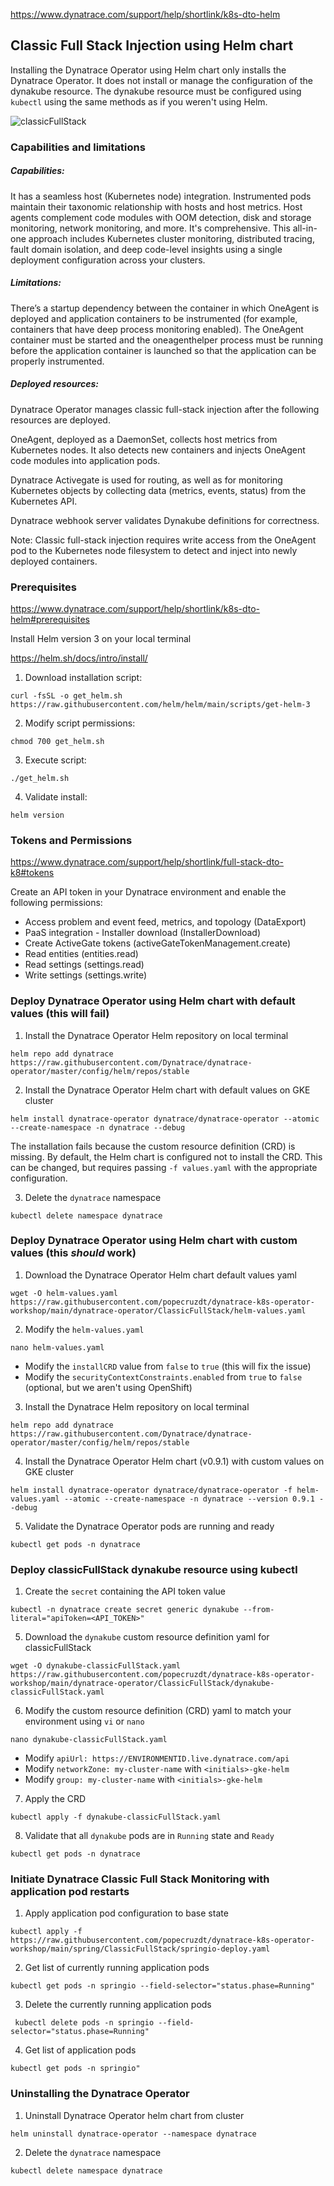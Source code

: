 https://www.dynatrace.com/support/help/shortlink/k8s-dto-helm

## Classic Full Stack Injection using Helm chart

Installing the Dynatrace Operator using Helm chart only installs the Dynatrace Operator.  It does not install or manage the configuration of the dynakube resource.  The dynakube resource must be configured using `kubectl` using the same methods as if you weren't using Helm.

![classicFullStack](/guides/img/classicFullStack/classicFullStack_diagram.png)

### Capabilities and limitations

##### Capabilities:

It has a seamless host (Kubernetes node) integration. Instrumented pods maintain their taxonomic relationship with hosts and host metrics. Host agents complement code modules with OOM detection, disk and storage monitoring, network monitoring, and more.
It's comprehensive. This all-in-one approach includes Kubernetes cluster monitoring, distributed tracing, fault domain isolation, and deep code-level insights using a single deployment configuration across your clusters.

##### Limitations:

There’s a startup dependency between the container in which OneAgent is deployed and application containers to be instrumented (for example, containers that have deep process monitoring enabled). The OneAgent container must be started and the oneagenthelper process must be running before the application container is launched so that the application can be properly instrumented.

##### Deployed resources:

Dynatrace Operator manages classic full-stack injection after the following resources are deployed.

OneAgent, deployed as a DaemonSet, collects host metrics from Kubernetes nodes. It also detects new containers and injects OneAgent code modules into application pods.

Dynatrace Activegate is used for routing, as well as for monitoring Kubernetes objects by collecting data (metrics, events, status) from the Kubernetes API.

Dynatrace webhook server validates Dynakube definitions for correctness.

Note: Classic full-stack injection requires write access from the OneAgent pod to the Kubernetes node filesystem to detect and inject into newly deployed containers.

### Prerequisites
https://www.dynatrace.com/support/help/shortlink/k8s-dto-helm#prerequisites

Install Helm version 3 on your local terminal

https://helm.sh/docs/intro/install/

1. Download installation script:
```
curl -fsSL -o get_helm.sh https://raw.githubusercontent.com/helm/helm/main/scripts/get-helm-3
```

2. Modify script permissions:
```
chmod 700 get_helm.sh
```

3. Execute script:
```
./get_helm.sh
```

4. Validate install:
```
helm version
```

### Tokens and Permissions
https://www.dynatrace.com/support/help/shortlink/full-stack-dto-k8#tokens

Create an API token in your Dynatrace environment and enable the following permissions:
* Access problem and event feed, metrics, and topology (DataExport)
* PaaS integration - Installer download (InstallerDownload)
* Create ActiveGate tokens (activeGateTokenManagement.create)
* Read entities (entities.read)
* Read settings (settings.read)
* Write settings (settings.write)

### Deploy Dynatrace Operator using Helm chart with default values (this will fail)

1. Install the Dynatrace Operator Helm repository on local terminal
```
helm repo add dynatrace https://raw.githubusercontent.com/Dynatrace/dynatrace-operator/master/config/helm/repos/stable
```
2. Install the Dynatrace Operator Helm chart with default values on GKE cluster
```
helm install dynatrace-operator dynatrace/dynatrace-operator --atomic --create-namespace -n dynatrace --debug
```

The installation fails because the custom resource definition (CRD) is missing.  By default, the Helm chart is configured not to install the CRD.  This can be changed, but requires passing `-f values.yaml` with the appropriate configuration.

3. Delete the `dynatrace` namespace
```
kubectl delete namespace dynatrace
```

### Deploy Dynatrace Operator using Helm chart with custom values (this *should* work)

1. Download the Dynatrace Operator Helm chart default values yaml
```
wget -O helm-values.yaml https://raw.githubusercontent.com/popecruzdt/dynatrace-k8s-operator-workshop/main/dynatrace-operator/ClassicFullStack/helm-values.yaml
```
2. Modify the `helm-values.yaml`
```
nano helm-values.yaml
```
  * Modify the `installCRD` value from `false` to `true` (this will fix the issue)
  * Modify the `securityContextConstraints.enabled` from `true` to `false` (optional, but we aren't using OpenShift)
3. Install the Dynatrace Helm repository on local terminal
```
helm repo add dynatrace https://raw.githubusercontent.com/Dynatrace/dynatrace-operator/master/config/helm/repos/stable
```
4. Install the Dynatrace Operator Helm chart (v0.9.1) with custom values on GKE cluster
```
helm install dynatrace-operator dynatrace/dynatrace-operator -f helm-values.yaml --atomic --create-namespace -n dynatrace --version 0.9.1 --debug
```
5. Validate the Dynatrace Operator pods are running and ready
```
kubectl get pods -n dynatrace
```

### Deploy classicFullStack dynakube resource using kubectl

1. Create the `secret` containing the API token value
```
kubectl -n dynatrace create secret generic dynakube --from-literal="apiToken=<API_TOKEN>"
```
5. Download the `dynakube` custom resource definition yaml for classicFullStack
```
wget -O dynakube-classicFullStack.yaml https://raw.githubusercontent.com/popecruzdt/dynatrace-k8s-operator-workshop/main/dynatrace-operator/ClassicFullStack/dynakube-classicFullStack.yaml
```
6. Modify the custom resource definition (CRD) yaml to match your environment using `vi` or `nano`
```
nano dynakube-classicFullStack.yaml
```
* Modify `apiUrl: https://ENVIRONMENTID.live.dynatrace.com/api`
* Modify `networkZone: my-cluster-name` with `<initials>-gke-helm`
* Modify `group: my-cluster-name` with `<initials>-gke-helm`
7. Apply the CRD
```
kubectl apply -f dynakube-classicFullStack.yaml
```
8. Validate that all `dynakube` pods are in `Running` state and `Ready`
```
kubectl get pods -n dynatrace
```

### Initiate Dynatrace Classic Full Stack Monitoring with application pod restarts
1. Apply application pod configuration to base state
```
kubectl apply -f https://raw.githubusercontent.com/popecruzdt/dynatrace-k8s-operator-workshop/main/spring/ClassicFullStack/springio-deploy.yaml
```
2. Get list of currently running application pods
```
kubectl get pods -n springio --field-selector="status.phase=Running"
```
3. Delete the currently running application pods
```
 kubectl delete pods -n springio --field-selector="status.phase=Running"
```
4. Get list of application pods
```
kubectl get pods -n springio"
```

### Uninstalling the Dynatrace Operator
1. Uninstall Dynatrace Operator helm chart from cluster
```
helm uninstall dynatrace-operator --namespace dynatrace
```
2. Delete the `dynatrace` namespace
```
kubectl delete namespace dynatrace
```
